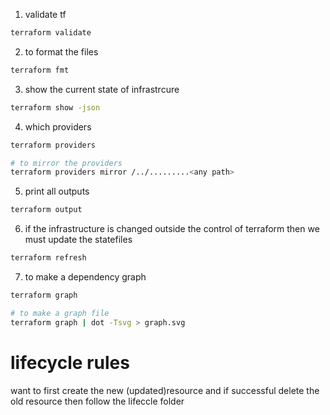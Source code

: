 1. validate tf
```bash
terraform validate
```

2. to format the files
```bash
terraform fmt
```

3. show the current state of infrastrcure
```bash
terraform show -json
```

4. which providers
```bash
terraform providers

# to mirror the providers
terraform providers mirror /../.........<any path>
```

5. print all outputs
```bash
terraform output
```

6. if the infrastructure is changed outside the control of terraform then we must update the statefiles
```bash
terraform refresh
```

7. to make a dependency graph
```bash
terraform graph

# to make a graph file
terraform graph | dot -Tsvg > graph.svg

```

# lifecycle rules

want to first create the new (updated)resource and if successful delete the old resource then
follow the lifeccle folder
